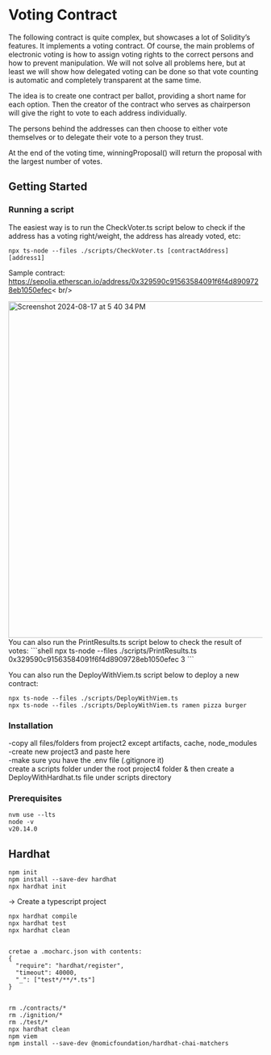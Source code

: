 # Voting Contract 
The following contract is quite complex, but showcases a lot of Solidity’s features. It implements a voting contract. Of course, the main problems of electronic voting is how to assign voting rights to the correct persons and how to prevent manipulation. We will not solve all problems here, but at least we will show how delegated voting can be done so that vote counting is automatic and completely transparent at the same time.

The idea is to create one contract per ballot, providing a short name for each option. Then the creator of the contract who serves as chairperson will give the right to vote to each address individually.

The persons behind the addresses can then choose to either vote themselves or to delegate their vote to a person they trust.

At the end of the voting time, winningProposal() will return the proposal with the largest number of votes.

## Getting Started

### Running a script

The easiest way is to run the CheckVoter.ts script below to check if the address has a voting right/weight, the address has already voted, etc:
```shell 
npx ts-node --files ./scripts/CheckVoter.ts [contractAddress] [address1] 
```
Sample contract: https://sepolia.etherscan.io/address/0x329590c91563584091f6f4d8909728eb1050efec< br/>

<img width="667" alt="Screenshot 2024-08-17 at 5 40 34 PM" src="https://github.com/user-attachments/assets/0a027dc5-6606-4f4c-a87b-605faf46e1eb">
You can also run the PrintResults.ts script below to check the result of votes:
```shell 
npx ts-node --files ./scripts/PrintResults.ts 0x329590c91563584091f6f4d8909728eb1050efec 3 
```


You can also run the DeployWithViem.ts script below to deploy a new contract:
```shell 
npx ts-node --files ./scripts/DeployWithViem.ts 
npx ts-node --files ./scripts/DeployWithViem.ts ramen pizza burger 
```


### Installation

-copy all files/folders from project2 except artifacts, cache, node_modules<br /> 
-create new project3 and paste here<br /> 
-make sure you have the .env file (.gitignore it)<br /> 
create a scripts folder under the root project4 folder & then create a DeployWithHardhat.ts file under scripts directory<br /> 

### Prerequisites 
```shell
nvm use --lts   
node -v
v20.14.0
```

## Hardhat 
```shell
npm init
npm install --save-dev hardhat
npx hardhat init
```
-> Create a typescript project

```shell
npx hardhat compile
npx hardhat test
npx hardhat clean


cretae a .mocharc.json with contents:
{
  "require": "hardhat/register",
  "timeout": 40000,
  "_": ["test*/**/*.ts"]
}


rm ./contracts/*
rm ./ignition/*
rm ./test/*
npx hardhat clean
npm viem
npm install --save-dev @nomicfoundation/hardhat-chai-matchers
```

